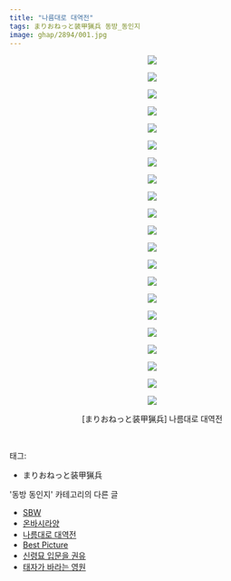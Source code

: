 ```yaml
---
title: "나름대로 대역전"
tags: まりおねっと装甲猟兵 동방_동인지
image: ghap/2894/001.jpg
---
```

<div class="article">
<p style="text-align: center; clear: none; float: none;"><img src="{{ site.nasurl }}/ghap/2894/001.jpg"/></p>
<p style="text-align: center; clear: none; float: none;"><img src="{{ site.nasurl }}/ghap/2894/002.jpg"/></p>
<p style="text-align: center; clear: none; float: none;"><img src="{{ site.nasurl }}/ghap/2894/003.jpg"/></p>
<p style="text-align: center; clear: none; float: none;"><img src="{{ site.nasurl }}/ghap/2894/004.jpg"/></p>
<p style="text-align: center; clear: none; float: none;"><img src="{{ site.nasurl }}/ghap/2894/005.jpg"/></p>
<p style="text-align: center; clear: none; float: none;"><img src="{{ site.nasurl }}/ghap/2894/006.jpg"/></p>
<p style="text-align: center; clear: none; float: none;"><img src="{{ site.nasurl }}/ghap/2894/007.jpg"/></p>
<p style="text-align: center; clear: none; float: none;"><img src="{{ site.nasurl }}/ghap/2894/008.jpg"/></p>
<p style="text-align: center; clear: none; float: none;"><img src="{{ site.nasurl }}/ghap/2894/009.jpg"/></p>
<p style="text-align: center; clear: none; float: none;"><img src="{{ site.nasurl }}/ghap/2894/010.jpg"/></p>
<p style="text-align: center; clear: none; float: none;"><img src="{{ site.nasurl }}/ghap/2894/011.jpg"/></p>
<p style="text-align: center; clear: none; float: none;"><img src="{{ site.nasurl }}/ghap/2894/012.jpg"/></p>
<p style="text-align: center; clear: none; float: none;"><img src="{{ site.nasurl }}/ghap/2894/013.jpg"/></p>
<p style="text-align: center; clear: none; float: none;"><img src="{{ site.nasurl }}/ghap/2894/014.jpg"/></p>
<p style="text-align: center; clear: none; float: none;"><img src="{{ site.nasurl }}/ghap/2894/015.jpg"/></p>
<p style="text-align: center; clear: none; float: none;"><img src="{{ site.nasurl }}/ghap/2894/016.jpg"/></p>
<p style="text-align: center; clear: none; float: none;"><img src="{{ site.nasurl }}/ghap/2894/017.jpg"/></p>
<p style="text-align: center; clear: none; float: none;"><img src="{{ site.nasurl }}/ghap/2894/018.jpg"/></p>
<p style="text-align: center; clear: none; float: none;"><img src="{{ site.nasurl }}/ghap/2894/019.jpg"/></p>
<p style="text-align: center; clear: none; float: none;"><img src="{{ site.nasurl }}/ghap/2894/020.jpg"/></p>
<p style="text-align: center; clear: none; float: none;"><img src="{{ site.nasurl }}/ghap/2894/021.jpg"/></p>
<p style="text-align: center; clear: none; float: none;">[まりおねっと装甲猟兵] 나름대로 대역전</p>
<p><br/></p>
</div><div class="tagTrail">
<p>태그: </p>
<ul>
<li>まりおねっと装甲猟兵</li>
</ul>
</div><div class="another">
<p>'동방 동인지' 카테고리의 다른 글</p>
<ul>
<li><a href="/2016-12-14-ghap_2896">SBW</a></li>
<li><a href="/2016-12-12-ghap_2895">온바시라양</a></li>
<li><a href="/2016-12-12-ghap_2894">나름대로 대역전</a></li>
<li><a href="/2016-12-12-ghap_2893">Best Picture</a></li>
<li><a href="/2016-12-12-ghap_2892">신령묘 입문을 권유</a></li>
<li><a href="/2016-12-12-ghap_2891">태자가 바라는 영원</a></li>
</ul>
</div><div class="cb_module cb_fluid">
<div class="cb_wrt cb_profile">
</div><!-- commentList close -->
</div>